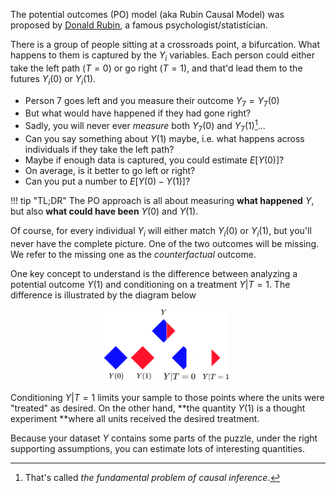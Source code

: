 The potential outcomes (PO) model (aka Rubin Causal Model) was proposed by [Donald Rubin](https://en.wikipedia.org/wiki/Donald_Rubin), a famous psychologist/statistician.

There is a group of people sitting at a crossroads point, a bifurcation. What happens to them is captured by the $Y_i$ variables. Each person could either take the left path ($T=0$) or go right ($T=1$), and that'd lead them to the futures $Y_i(0)$ or $Y_i(1)$. 

- Person $7$ goes left and you measure their outcome $Y_7 = Y_7(0)$
- But what would have happened if they had gone right? 
- Sadly, you will never ever *measure* both $Y_7(0)$ and $Y_7(1)$[^1]...
- Can you say something about $Y(1)$ maybe, i.e. what happens across individuals if they take the left path?
- Maybe if enough data is captured, you could estimate $E[Y(0)]$?
- On average, is it better to go left or right?
- Can you put a number to $E[Y(0) - Y(1)]$?

!!! tip "TL;DR"
    The PO approach is all about measuring **what happened** $Y$, but also **what could have been** $Y(0)$ and $Y(1)$.

Of course, for every individual $Y_i$ will either match $Y_i(0)$ or $Y_i(1)$, but you'll never have the complete picture. One of the two outcomes will be missing. We refer to the missing one as the *counterfactual* outcome.

One key concept to understand is the difference between analyzing a potential outcome $Y(1)$ and conditioning on a treatment $Y|T=1$. The difference is illustrated by the diagram below

<div style="text-align:center;">
  <img src="../imgs/PO.png" alt="po" width="40%" style="display:inline-block; margin-right:1%;" />
</div>

Conditioning $Y|T=1$ limits your sample to those points where the units were "treated" as desired. On the other hand, **the quantity $Y(1)$ is a thought experiment **where all units received the desired treatment. 

Because your dataset $Y$ contains some parts of the puzzle, under the right supporting assumptions, you can estimate lots of interesting quantities.

[^1]: That's called *the fundamental problem of causal inference*.